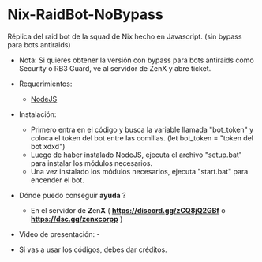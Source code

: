 # Nix-RaidBot-NoBypass
Réplica del raid bot de la squad de Nix hecho en Javascript. (sin bypass para bots antiraids)
- Nota: Si quieres obtener la versión con bypass para bots antiraids como Security o RB3 Guard, ve al servidor de ZenX y abre ticket.
- Requerimientos:
  - [NodeJS](https://nodejs.org/)
  
- Instalación:
  - Primero entra en el código y busca la variable llamada "bot_token" y coloca el token del bot entre las comillas. (let bot_token = "token del bot xdxd")
  - Luego de haber instalado NodeJS, ejecuta el archivo "setup.bat" para instalar los módulos necesarios.
  - Una vez instalado los módulos necesarios, ejecuta "start.bat" para encender el bot.
- Dónde puedo conseguir **ayuda** ?
  - En el servidor de **Z**en**X** ( **https://discord.gg/zCQ8jQ2GBf** o **https://dsc.gg/zenxcorpp** )
- Video de presentación: -

- Si vas a usar los códigos, debes dar créditos.
